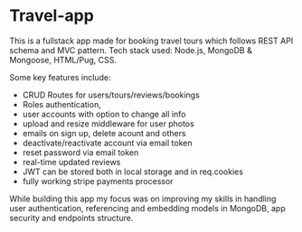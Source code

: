 # Travel-app
This is a fullstack app made for booking travel tours which follows REST API schema and MVC pattern.
Tech stack used: Node.js, MongoDB & Mongoose, HTML/Pug, CSS.

Some key features include:
- CRUD Routes for users/tours/reviews/bookings
- Roles authentication,
- user accounts with option to change all info
- upload and resize middleware for user photos
- emails on sign up, delete acount and others
- deactivate/reactivate account via email token
- reset password via email token
- real-time updated reviews
- JWT can be stored both in local storage and in req.cookies
- fully working stripe payments processor

While building this app my focus was on improving my skills in handling user authentication, referencing and embedding models in MongoDB, app security and endpoints structure.
